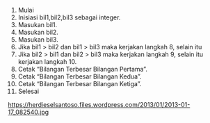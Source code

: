 1. Mulai
2. Inisiasi bil1,bil2,bil3 sebagai integer.
3. Masukan bil1.
4. Masukan bil2.
5. Masukan bil3.
6. Jika bil1 > bil2 dan bil1 > bil3 maka kerjakan langkah 8, selain itu
7. Jika bil2 > bil1 dan bil2 > bil3 maka kerjakan langkah 9, selain itu kerjakan langkah 10.
8. Cetak “Bilangan Terbesar Bilangan Pertama”.
9. Cetak “Bilangan Terbesar Bilangan Kedua”.
10. Cetak “Bilangan Terbesar Bilangan Ketiga”.
11. Selesai

https://herdieselsantoso.files.wordpress.com/2013/01/2013-01-17_082540.jpg

